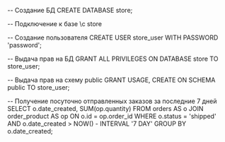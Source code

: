 -- Создание БД
CREATE DATABASE store;

-- Подключение к базе
\c store

-- Создание пользователя
CREATE USER store_user WITH PASSWORD 'password';

-- Выдача прав на БД
GRANT ALL PRIVILEGES ON DATABASE store TO store_user;

-- Выдача прав на схему public
GRANT USAGE, CREATE ON SCHEMA public TO store_user;

-- Получение посуточно отправленных заказов за последние 7 дней
SELECT o.date_created, SUM(op.quantity) 
FROM orders AS o
JOIN order_product AS op ON o.id = op.order_id
WHERE o.status = 'shipped' AND o.date_created > NOW() - INTERVAL '7 DAY'
GROUP BY o.date_created; 
